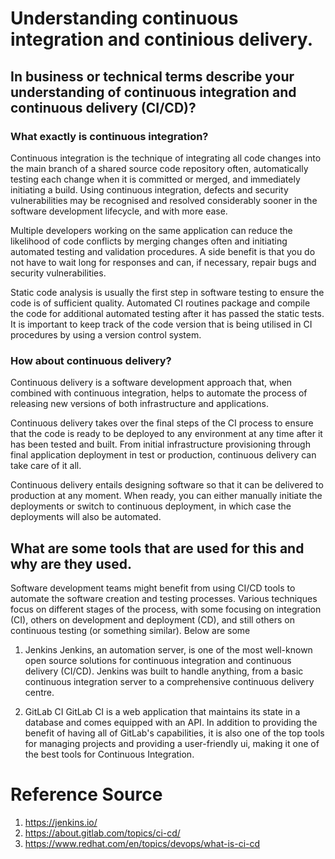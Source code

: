 # Understanding continuous integration and continious delivery.

## In business or technical terms describe your understanding of continuous integration and continuous delivery (CI/CD)?

### What exactly is continuous integration?

Continuous integration is the technique of integrating all code changes into the main branch of a shared source code repository often, automatically testing each change when it is committed or merged, and immediately initiating a build. Using continuous integration, defects and security vulnerabilities may be recognised and resolved considerably sooner in the software development lifecycle, and with more ease.

Multiple developers working on the same application can reduce the likelihood of code conflicts by merging changes often and initiating automated testing and validation procedures. A side benefit is that you do not have to wait long for responses and can, if necessary, repair bugs and security vulnerabilities.

Static code analysis is usually the first step in software testing to ensure the code is of sufficient quality. Automated CI routines package and compile the code for additional automated testing after it has passed the static tests. It is important to keep track of the code version that is being utilised in CI procedures by using a version control system.

### How about continuous delivery?

Continuous delivery is a software development approach that, when combined with continuous integration, helps to automate the process of releasing new versions of both infrastructure and applications.

Continuous delivery takes over the final steps of the CI process to ensure that the code is ready to be deployed to any environment at any time after it has been tested and built. From initial infrastructure provisioning through final application deployment in test or production, continuous delivery can take care of it all.

Continuous delivery entails designing software so that it can be delivered to production at any moment. When ready, you can either manually initiate the deployments or switch to continuous deployment, in which case the deployments will also be automated.

## What are some tools that are used for this and why are they used.

Software development teams might benefit from using CI/CD tools to automate the software creation and testing processes. Various techniques focus on different stages of the process, with some focusing on integration (CI), others on development and deployment (CD), and still others on continuous testing (or something similar). Below are some

1. Jenkins
   Jenkins, an automation server, is one of the most well-known open source solutions for continuous integration and continuous delivery (CI/CD). Jenkins was built to handle anything, from a basic continuous integration server to a comprehensive continuous delivery centre.

2. GitLab CI
   GitLab CI is a web application that maintains its state in a database and comes equipped with an API. In addition to providing the benefit of having all of GitLab's capabilities, it is also one of the top tools for managing projects and providing a user-friendly ui, making it one of the best tools for Continuous Integration.

# Reference Source

1. https://jenkins.io/
2. https://about.gitlab.com/topics/ci-cd/
3. https://www.redhat.com/en/topics/devops/what-is-ci-cd
